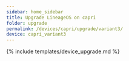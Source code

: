 ```yaml
---
sidebar: home_sidebar
title: Upgrade LineageOS on capri
folder: upgrade
permalink: /devices/capri/upgrade/variant3/
device: capri_variant3
---
```

{% include templates/device_upgrade.md %}
